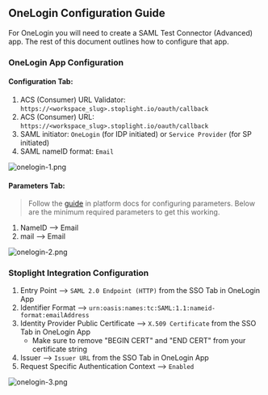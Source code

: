 ## OneLogin Configuration Guide

For OneLogin you will need to create a SAML Test Connector (Advanced) app. The rest of this document outlines how to configure that app. 

### OneLogin App Configuration

#### Configuration Tab:

1. ACS (Consumer) URL Validator: `https://<workspace_slug>.stoplight.io/oauth/callback`
2. ACS (Consumer) URL: `https://<workspace_slug>.stoplight.io/oauth/callback`
3. SAML initiator: `OneLogin` (for IDP initiated) or `Service Provider` (for SP initiated)
4. SAML nameID format: `Email`

![onelogin-1.png](https://stoplight.io/api/v1/projects/cHJqOjI/images/oAHPyagK9I0)

#### Parameters Tab:

<!-- theme: info -->
> Follow the [guide](https://docs.stoplight.io/docs/platform/ZG9jOjQ1NTQxMg-single-sign-on#saml-assertion-requirements) in platform docs for configuring parameters. Below are the minimum required parameters to get this working.

1. NameID --> Email
2. mail --> Email

![onelogin-2.png](https://stoplight.io/api/v1/projects/cHJqOjI/images/oMqREXnXI3w)

### Stoplight Integration Configuration

1. Entry Point --> `SAML 2.0 Endpoint (HTTP)` from the SSO Tab in OneLogin App
2. Identifier Format --> `urn:oasis:names:tc:SAML:1.1:nameid-format:emailAddress`
3. Identity Provider Public Certificate --> `X.509 Certificate` from the SSO Tab in OneLogin App
    - Make sure to remove "BEGIN CERT" and "END CERT" from your certificate string
4. Issuer --> `Issuer URL` from the SSO Tab in OneLogin App
5. Request Specific Authentication Context --> `Enabled`

![onelogin-3.png](https://stoplight.io/api/v1/projects/cHJqOjI/images/xE3z815H6ys)




